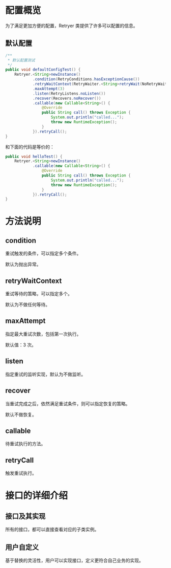 # 配置概览

为了满足更加方便的配置，Retryer 类提供了许多可以配置的信息。

## 默认配置

```java
/**
 * 默认配置测试
 */
public void defaultConfigTest() {
    Retryer.<String>newInstance()
            .condition(RetryConditions.hasExceptionCause())
            .retryWaitContext(RetryWaiter.<String>retryWait(NoRetryWait.class).context())
            .maxAttempt(3)
            .listen(RetryListens.noListen())
            .recover(Recovers.noRecover())
            .callable(new Callable<String>() {
                @Override
                public String call() throws Exception {
                    System.out.println("called...");
                    throw new RuntimeException();
                }
            }).retryCall();
}
```

和下面的代码是等价的：

```java
public void helloTest() {
    Retryer.<String>newInstance()
            .callable(new Callable<String>() {
                @Override
                public String call() throws Exception {
                    System.out.println("called...");
                    throw new RuntimeException();
                }
            }).retryCall();
}
```

# 方法说明

## condition

重试触发的条件，可以指定多个条件。

默认为抛出异常。

## retryWaitContext

重试等待的策略，可以指定多个。

默认为不做任何等待。 

## maxAttempt

指定最大重试次数，包括第一次执行。

默认值：3 次。

## listen

指定重试的监听实现，默认为不做监听。

## recover

当重试完成之后，依然满足重试条件，则可以指定恢复的策略。

默认不做恢复。

## callable

待重试执行的方法。

## retryCall

触发重试执行。

# 接口的详细介绍

## 接口及其实现

所有的接口，都可以直接查看对应的子类实例。

## 用户自定义

基于替换的灵活性，用户可以实现接口，定义更符合自己业务的实现。

